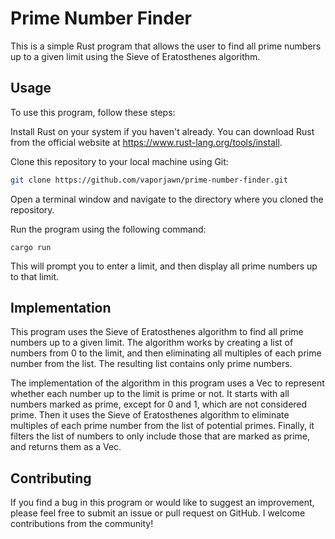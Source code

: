 # Prime Number Finder

This is a simple Rust program that allows the user to find all prime numbers up to a given limit using the Sieve of Eratosthenes algorithm.

## Usage

To use this program, follow these steps:

Install Rust on your system if you haven't already. You can download Rust from the official website at <https://www.rust-lang.org/tools/install>.

Clone this repository to your local machine using Git:

```bash
git clone https://github.com/vaporjawn/prime-number-finder.git
```

Open a terminal window and navigate to the directory where you cloned the repository.

Run the program using the following command:

```arduino
cargo run
```

This will prompt you to enter a limit, and then display all prime numbers up to that limit.

## Implementation

This program uses the Sieve of Eratosthenes algorithm to find all prime numbers up to a given limit. The algorithm works by creating a list of numbers from 0 to the limit, and then eliminating all multiples of each prime number from the list. The resulting list contains only prime numbers.

The implementation of the algorithm in this program uses a Vec<bool> to represent whether each number up to the limit is prime or not. It starts with all numbers marked as prime, except for 0 and 1, which are not considered prime. Then it uses the Sieve of Eratosthenes algorithm to eliminate multiples of each prime number from the list of potential primes. Finally, it filters the list of numbers to only include those that are marked as prime, and returns them as a Vec<usize>.

## Contributing

If you find a bug in this program or would like to suggest an improvement, please feel free to submit an issue or pull request on GitHub. I welcome contributions from the community!

